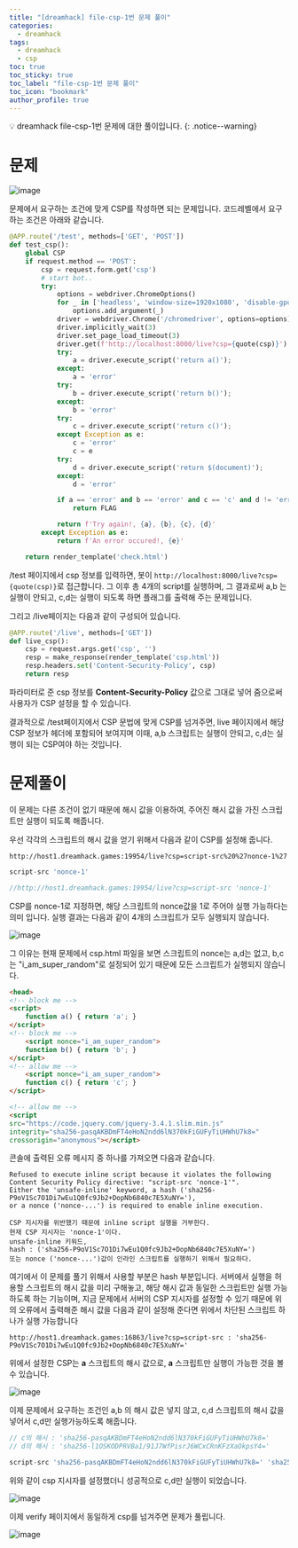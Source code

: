 ```yaml
---
title: "[dreamhack] file-csp-1번 문제 풀이"
categories:
  - dreamhack
tags:
  - dreamhack
  - csp
toc: true
toc_sticky: true
toc_label: "file-csp-1번 문제 풀이"
toc_icon: "bookmark"
author_profile: true
---
```


💡 dreamhack file-csp-1번 문제에 대한 풀이입니다.
{: .notice--warning}

# 문제

![image](https://user-images.githubusercontent.com/33647663/159409028-552fd4c0-8fb2-4fbc-9250-07f3cb04d14c.png)

문제에서 요구하는 조건에 맞게 CSP를 작성하면 되는 문제입니다. 
코드레벨에서 요구하는 조건은 아래와 같습니다.

```python
@APP.route('/test', methods=['GET', 'POST'])
def test_csp():
    global CSP
    if request.method == 'POST':
        csp = request.form.get('csp')
        # start bot..
        try:
            options = webdriver.ChromeOptions()
            for _ in ['headless', 'window-size=1920x1080', 'disable-gpu', 'no-sandbox', 'disable-dev-shm-usage']:
                options.add_argument(_)
            driver = webdriver.Chrome('/chromedriver', options=options)
            driver.implicitly_wait(3)
            driver.set_page_load_timeout(3)
            driver.get(f'http://localhost:8000/live?csp={quote(csp)}')
            try:
                a = driver.execute_script('return a()');
            except:
                a = 'error'
            try:
                b = driver.execute_script('return b()');
            except:
                b = 'error'
            try:
                c = driver.execute_script('return c()');
            except Exception as e:
                c = 'error'
                c = e
            try:
                d = driver.execute_script('return $(document)');
            except:
                d = 'error'

            if a == 'error' and b == 'error' and c == 'c' and d != 'error':
                return FLAG

            return f'Try again!, {a}, {b}, {c}, {d}'
        except Exception as e:
            return f'An error occured!, {e}'

    return render_template('check.html')
```

/test 페이지에서 csp 정보를 입력하면, 봇이 ```http://localhost:8000/live?csp={quote(csp)}```로 접근합니다. 그 이후 총 4개의 script를 실행하며, 그 결과로써 a,b 는 실행이 안되고, c,d는 실행이 되도록 하면 플래그를 출력해 주는 문제입니다.

그리고 /live페이지는 다음과 같이 구성되어 있습니다.

```python
@APP.route('/live', methods=['GET'])
def live_csp():
    csp = request.args.get('csp', '')
    resp = make_response(render_template('csp.html'))
    resp.headers.set('Content-Security-Policy', csp)
    return resp
```

파라미터로 준 csp 정보를 **Content-Security-Policy** 값으로 그대로 넣어 줌으로써 사용자가 CSP 설정을 할 수 있습니다. 

결과적으로 /test페이지에서 CSP 문법에 맞게 CSP를 넘겨주면, live 페이지에서 해당 CSP 정보가 헤더에 포함되어 보여지며 이때, a,b 스크립트는 실행이 안되고, c,d는 실행이 되는 CSP여야 하는 것입니다.

# 문제풀이
이 문제는 다른 조건이 없기 때문에 해시 값을 이용하여, 주어진 해시 값을 가진 스크립트만 실행이 되도록 해줍니다. 

우선 각각의 스크립트의 해시 값을 얻기 위해서 다음과 같이 CSP를 설정해 줍니다.

```http://host1.dreamhack.games:19954/live?csp=script-src%20%27nonce-1%27```

```javascript
script-src 'nonce-1'

//http://host1.dreamhack.games:19954/live?csp=script-src 'nonce-1'

```

CSP를 nonce-1로 지정하면, 해당 스크립트의 nonce값을 1로 주어야 실행 가능하다는 의미 입니다. 실행 결과는 다음과 같이 4개의 스크립트가 모두 실행되지 않습니다.


![image](https://user-images.githubusercontent.com/33647663/159410295-d9b071a4-2680-42a0-b72d-d7b4fb11c73d.png)


그 이유는 현재 문제에서 csp.html 파일을 보면 스크립트의 nonce는 a,d는 없고, b,c는 "i_am_super_random"로 설정되어 있기 때문에 모든 스크립트가 실행되지 않습니다.

```html
<head>
<!-- block me -->
<script>
	function a() { return 'a'; }
</script>
<!-- block me -->
	<script nonce="i_am_super_random">
	function b() { return 'b'; }
</script>
<!-- allow me -->
	<script nonce="i_am_super_random">
	function c() { return 'c'; }
</script>

<!-- allow me -->
<script
src="https://code.jquery.com/jquery-3.4.1.slim.min.js"
integrity="sha256-pasqAKBDmFT4eHoN2ndd6lN370kFiGUFyTiUHWhU7k8="
crossorigin="anonymous"></script>
```

콘솔에 출력된 오류 메시지 중 하나를 가져오면 다음과 같습니다.

```
Refused to execute inline script because it violates the following Content Security Policy directive: "script-src 'nonce-1'". 
Either the 'unsafe-inline' keyword, a hash ('sha256-P9oV1Sc7O1Di7wEu1Q0fc9Jb2+DopNb6840c7E5XuNY='), 
or a nonce ('nonce-...') is required to enable inline execution.

CSP 지시자를 위반했기 때문에 inline script 실행을 거부한다.
현재 CSP 지시자는 'nonce-1'이다.
unsafe-inline 키워드,
hash : ('sha256-P9oV1Sc7O1Di7wEu1Q0fc9Jb2+DopNb6840c7E5XuNY=')
또는 nonce ('nonce-...')값이 인라인 스크립트를 실행하기 위해서 필요하다.
```


여기에서 이 문제를 풀기 위해서 사용할 부분은 hash 부분입니다. 서버에서 실행을 허용할 스크립트의 해시 값을 미리 구해놓고, 해당 해시 값과 동일한 스크립트만 실행 가능하도록 하는 기능이며, 지금 문제에서 서버의 CSP 지시자를 설정할 수 있기 때문에 위의 오류에서 출력해준 해시 값을 다음과 같이 설정해 준다면 위에서 차단된 스크립트 하나가 실행 가능합니다

```
http://host1.dreamhack.games:16863/live?csp=script-src : 'sha256-P9oV1Sc7O1Di7wEu1Q0fc9Jb2+DopNb6840c7E5XuNY='
```


위에서 설정한 CSP는 **a** 스크립트의 해시 값으로, **a** 스크립트만 실행이 가능한 것을 볼 수 있습니다. 

![image](https://user-images.githubusercontent.com/33647663/159411410-43a52473-1475-4b3e-990e-9034b8fb93f4.png)

이제 문제에서 요구하는 조건인 a,b 의 해시 값은 넣지 않고, c,d 스크립트의 해시 값을 넣어서 c,d만 실행가능하도록 해줍니다.

```php
// c의 해시 : 'sha256-pasqAKBDmFT4eHoN2ndd6lN370kFiGUFyTiUHWhU7k8='
// d의 해시 : 'sha256-l1OSKODPRVBa1/91J7WfPisrJ6WCxCRnKFzXaOkpsY4='

script-src 'sha256-pasqAKBDmFT4eHoN2ndd6lN370kFiGUFyTiUHWhU7k8=' 'sha256-l1OSKODPRVBa1/91J7WfPisrJ6WCxCRnKFzXaOkpsY4='
```

위와 같이 csp 지시자를 설정했더니 성공적으로 c,d만 실행이 되었습니다. 

![image](https://user-images.githubusercontent.com/33647663/159411671-2f8c8156-1897-43b4-b5e5-6ce4dca316ae.png)

이제 verify 페이지에서 동일하게 csp를 넘겨주면 문제가 풀립니다.

![image](https://user-images.githubusercontent.com/33647663/159412743-1d8e4280-4edf-4744-97f1-1d3b22a0c116.png)